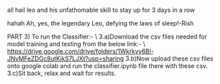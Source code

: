 all hail leo and his unfathomable skill to stay up for 3 days in a row

hahah Ah, yes, the legendary Leo, defying the laws of sleep!-Rish


PART 3) To run the Classifier:- \\
3.a)Download the csv files needed for model training and testing from the below link:- \\
https://drive.google.com/drive/folders/1Wkrkvy6Bl-JNvMFeZDGc8utKjkS7LJXt?usp=sharing
3.b)Now upload these csv files onto google colab and run the classifier.ipynb file there with these csv.
3.c)Sit back, relax and wait for results.
